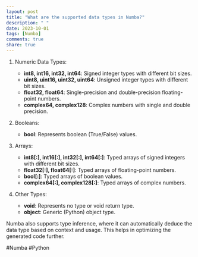 ```yaml
---
layout: post
title: "What are the supported data types in Numba?"
description: " "
date: 2023-10-01
tags: [Numba]
comments: true
share: true
---
```


1. Numeric Data Types:
   - **int8, int16, int32, int64**: Signed integer types with different bit sizes.
   - **uint8, uint16, uint32, uint64**: Unsigned integer types with different bit sizes.
   - **float32, float64**: Single-precision and double-precision floating-point numbers.
   - **complex64, complex128**: Complex numbers with single and double precision.

2. Booleans:
   - **bool**: Represents boolean (True/False) values.

3. Arrays:
   - **int8[:], int16[:], int32[:], int64[:]**: Typed arrays of signed integers with different bit sizes.
   - **float32[:], float64[:]**: Typed arrays of floating-point numbers.
   - **bool[:]**: Typed arrays of boolean values.
   - **complex64[:], complex128[:]**: Typed arrays of complex numbers.

4. Other Types:
   - **void**: Represents no type or void return type.
   - **object**: Generic (Python) object type.

Numba also supports type inference, where it can automatically deduce the data type based on context and usage. This helps in optimizing the generated code further.

#Numba #Python